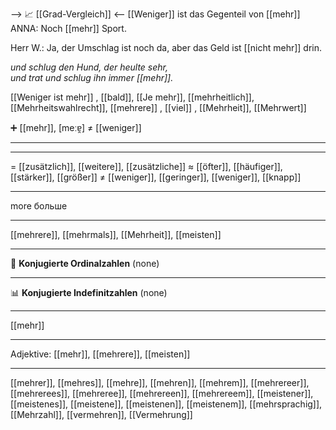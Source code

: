 --> 📈 [[Grad-Vergleich]] <--
[[Weniger]] ist das Gegenteil von [[mehr]]
ANNA: Noch [[mehr]] Sport.  

Herr W.:  Ja, der Umschlag ist noch da,   aber das Geld ist [[nicht mehr]] drin.

*und schlug den Hund, der heulte sehr,*  
*und trat und schlug ihn immer [[mehr]].*  



[[Weniger ist mehr]]
, [[bald]], [[Je mehr]], [[mehrheitlich]], [[Mehrheitswahlrecht]], [[mehrere]]
, [[viel]]
, [[Mehrheit]], [[Mehrwert]]

➕ [[mehr]], [meːɐ̯] ≠ [[weniger]]

---

---
= [[zusätzlich]], [[weitere]], [[zusätzliche]]
≈ [[öfter]], [[häufiger]], [[stärker]], [[größer]]
≠ [[weniger]], [[geringer]], [[weniger]], [[knapp]]

---
more
больше

---
[[mehrere]], [[mehrmals]], [[Mehrheit]], [[meisten]]

---
📏 **Konjugierte Ordinalzahlen**
(none)

---
📊 **Konjugierte Indefinitzahlen**
(none)

---
[[mehr]]


---
Adjektive: [[mehr]], [[mehrere]], [[meisten]]

---
[[mehrer]], [[mehres]], [[mehre]], [[mehren]], [[mehrem]], [[mehrereer]], [[mehrerees]], [[mehreree]], [[mehrereen]], [[mehrereem]], [[meistener]], [[meistenes]], [[meistene]], [[meistenen]], [[meistenem]], [[mehrsprachig]], [[Mehrzahl]], [[vermehren]], [[Vermehrung]]